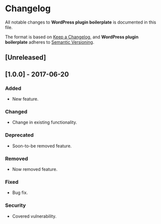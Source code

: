 # Changelog
All notable changes to **WordPress plugin boilerplate** is documented in this file.

The format is based on [Keep a Changelog](https://keepachangelog.com/en/1.0.0/), and **WordPress plugin boilerplate** adheres to [Semantic Versioning](https://semver.org/spec/v2.0.0.html).

## [Unreleased]

## [1.0.0] - 2017-06-20

### Added
- New feature.

### Changed
- Change in existing functionality.

### Deprecated
- Soon-to-be removed feature.

### Removed
- Now removed feature.

### Fixed
- Bug fix.

### Security
- Covered vulnerability.
